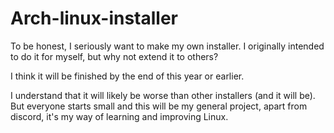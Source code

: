 # Arch-linux-installer

To be honest, I seriously want to make my own installer.
I originally intended to do it for myself, but why not extend it to others?

I think it will be finished by the end of this year or earlier.

I understand that it will likely be worse than other installers (and it will be).
But everyone starts small and this will be my general project, apart from discord, it's my way of learning and improving Linux.
